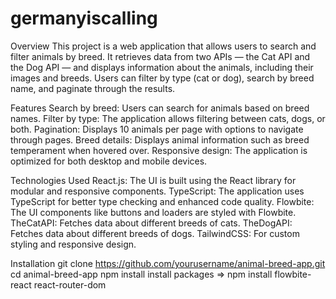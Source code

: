 # germanyiscalling

Overview
This project is a web application that allows users to search and filter animals by breed. It retrieves data from two APIs — the Cat API and the Dog API — and displays information about the animals, including their images and breeds. Users can filter by type (cat or dog), search by breed name, and paginate through the results.


Features
Search by breed: Users can search for animals based on breed names.
Filter by type: The application allows filtering between cats, dogs, or both.
Pagination: Displays 10 animals per page with options to navigate through pages.
Breed details: Displays animal information such as breed temperament when hovered over.
Responsive design: The application is optimized for both desktop and mobile devices.



Technologies Used
React.js: The UI is built using the React library for modular and responsive components.
TypeScript: The application uses TypeScript for better type checking and enhanced code quality.
Flowbite: The UI components like buttons and loaders are styled with Flowbite.
TheCatAPI: Fetches data about different breeds of cats.
TheDogAPI: Fetches data about different breeds of dogs.
TailwindCSS: For custom styling and responsive design.



Installation
git clone https://github.com/yourusername/animal-breed-app.git
cd animal-breed-app
npm install
install packages => npm install flowbite-react react-router-dom
